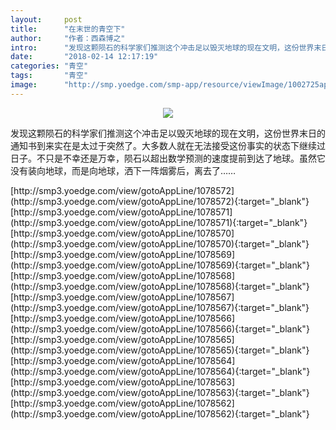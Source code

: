 ```yaml
---
layout:     post
title:      "在末世的青空下"
author:     "作者：西森博之"
intro:      "发现这颗陨石的科学家们推测这个冲击足以毁灭地球的现在文明，这份世界末日的通知书到来实在是太过于突然了。大多数人就在无法接受这份事实的状态下继续过日子。不只是不幸还是万幸，陨石以超出数学预测的速度提前到达了地球。虽然它没有装向地球，而是向地球，洒下一阵烟雾后，离去了……"
date:       "2018-02-14 12:17:19"
categories: "青空"
tags:       "青空"
image:      "http://smp.yoedge.com/smp-app/resource/viewImage/1002725appline.png"
---
```

<div style="text-align: center">
<p><img src="http://smp.yoedge.com/smp-app/resource/viewImage/1002725appline.png"/></p>
</div>
<p class="post-meta">
<span>发现这颗陨石的科学家们推测这个冲击足以毁灭地球的现在文明，这份世界末日的通知书到来实在是太过于突然了。大多数人就在无法接受这份事实的状态下继续过日子。不只是不幸还是万幸，陨石以超出数学预测的速度提前到达了地球。虽然它没有装向地球，而是向地球，洒下一阵烟雾后，离去了……</span>
</p>
[http://smp3.yoedge.com/view/gotoAppLine/1078572](http://smp3.yoedge.com/view/gotoAppLine/1078572){:target="_blank"}
[http://smp3.yoedge.com/view/gotoAppLine/1078571](http://smp3.yoedge.com/view/gotoAppLine/1078571){:target="_blank"}
[http://smp3.yoedge.com/view/gotoAppLine/1078570](http://smp3.yoedge.com/view/gotoAppLine/1078570){:target="_blank"}
[http://smp3.yoedge.com/view/gotoAppLine/1078569](http://smp3.yoedge.com/view/gotoAppLine/1078569){:target="_blank"}
[http://smp3.yoedge.com/view/gotoAppLine/1078568](http://smp3.yoedge.com/view/gotoAppLine/1078568){:target="_blank"}
[http://smp3.yoedge.com/view/gotoAppLine/1078567](http://smp3.yoedge.com/view/gotoAppLine/1078567){:target="_blank"}
[http://smp3.yoedge.com/view/gotoAppLine/1078566](http://smp3.yoedge.com/view/gotoAppLine/1078566){:target="_blank"}
[http://smp3.yoedge.com/view/gotoAppLine/1078565](http://smp3.yoedge.com/view/gotoAppLine/1078565){:target="_blank"}
[http://smp3.yoedge.com/view/gotoAppLine/1078564](http://smp3.yoedge.com/view/gotoAppLine/1078564){:target="_blank"}
[http://smp3.yoedge.com/view/gotoAppLine/1078563](http://smp3.yoedge.com/view/gotoAppLine/1078563){:target="_blank"}
[http://smp3.yoedge.com/view/gotoAppLine/1078562](http://smp3.yoedge.com/view/gotoAppLine/1078562){:target="_blank"}


